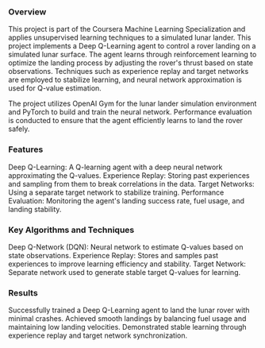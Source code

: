 ### Overview
This project is part of the Coursera Machine Learning Specialization and applies unsupervised learning techniques to a simulated lunar lander.
This project implements a Deep Q-Learning agent to control a rover landing on a simulated lunar surface. 
The agent learns through reinforcement learning to optimize the landing process by adjusting the rover's thrust
based on state observations. Techniques such as experience replay and target networks are employed to stabilize 
learning, and neural network approximation is used for Q-value estimation.

The project utilizes OpenAI Gym for the lunar lander simulation environment and PyTorch to build and train the neural network.
Performance evaluation is conducted to ensure that the agent efficiently learns to land the rover safely.

### Features
Deep Q-Learning: A Q-learning agent with a deep neural network approximating the Q-values.
Experience Replay: Storing past experiences and sampling from them to break correlations in the data.
Target Networks: Using a separate target network to stabilize training.
Performance Evaluation: Monitoring the agent's landing success rate, fuel usage, and landing stability.
### Key Algorithms and Techniques
Deep Q-Network (DQN): Neural network to estimate Q-values based on state observations.
Experience Replay: Stores and samples past experiences to improve learning efficiency and stability.
Target Network: Separate network used to generate stable target Q-values for learning.
### Results
Successfully trained a Deep Q-Learning agent to land the lunar rover with minimal crashes.
Achieved smooth landings by balancing fuel usage and maintaining low landing velocities.
Demonstrated stable learning through experience replay and target network synchronization.
